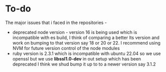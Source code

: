 # To-do

The major issues that i faced in the repositories - 
- deprecated node version - version 16 is being used which is incompatible with es build, 
I think of comparing a better lts version and work on bumping to that version say 18 or 20 or 22.
I recommend using NVM for future version control of the node modules
- ruby version is 2.3.1 which is incompatible with ubuntu 22.04 so we use openssl but we use **libssl1.0-dev** in out setup which has been deprecated
I think we shud bump it up to to a newer version say 3.1.2
